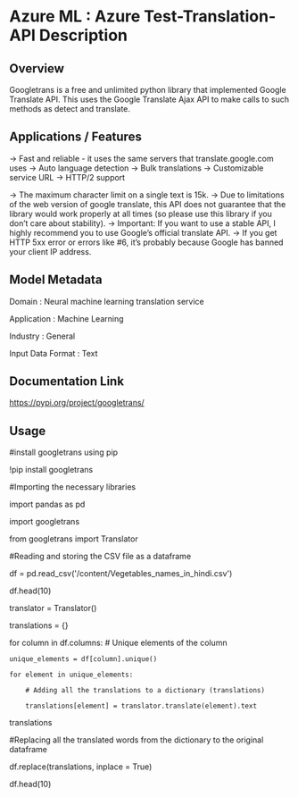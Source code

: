 
# **Azure ML : Azure Test-Translation-API Description**

## **Overview**

Googletrans is a free and unlimited python library that implemented Google Translate API. This uses the Google Translate Ajax API to make calls to such methods as detect and translate.


## **Applications / Features**

-> Fast and reliable - it uses the same servers that translate.google.com uses
-> Auto language detection
-> Bulk translations
-> Customizable service URL
-> HTTP/2 support


-> The maximum character limit on a single text is 15k.
-> Due to limitations of the web version of google translate, this API does not guarantee that the library would work properly at all times (so please use this library if you don’t care about stability).
-> Important: If you want to use a stable API, I highly recommend you to use Google’s official translate API.
-> If you get HTTP 5xx error or errors like #6, it’s probably because Google has banned your client IP address.


## **Model Metadata**

Domain : Neural machine learning translation service

Application : Machine Learning

Industry : General

Input Data Format : Text


## **Documentation Link**

https://pypi.org/project/googletrans/

## Usage

#install googletrans using pip

!pip install googletrans

#Importing the necessary libraries

import pandas as pd

import googletrans

from googletrans import Translator


#Reading and storing the CSV file as a dataframe

df = pd.read_csv('/content/Vegetables_names_in_hindi.csv')

df.head(10)


translator = Translator()

translations = {}

for column in df.columns:
    # Unique elements of the column
    
    unique_elements = df[column].unique()
    
    for element in unique_elements:
    
        # Adding all the translations to a dictionary (translations)
        
        translations[element] = translator.translate(element).text
        
translations



#Replacing all the translated words from the dictionary to the original dataframe

df.replace(translations, inplace = True)

df.head(10)


